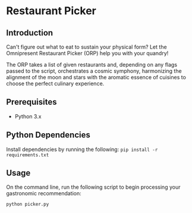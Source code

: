 # Restaurant Picker

## Introduction

Can't figure out what to eat to sustain your physical form? Let the Omnipresent Restaurant Picker (ORP) help you with your quandry!

The ORP takes a list of given restaurants and, depending on any flags passed to the script, orchestrates a cosmic symphony, harmonizing the alignment of the moon and stars with the aromatic essence of cuisines to choose the perfect culinary experience.

## Prerequisites

- Python 3.x

## Python Dependencies

Install dependencies by running the following:
`pip install -r requirements.txt`

## Usage

On the command line, run the following script to begin processing your gastronomic recommendation:

`python picker.py`

